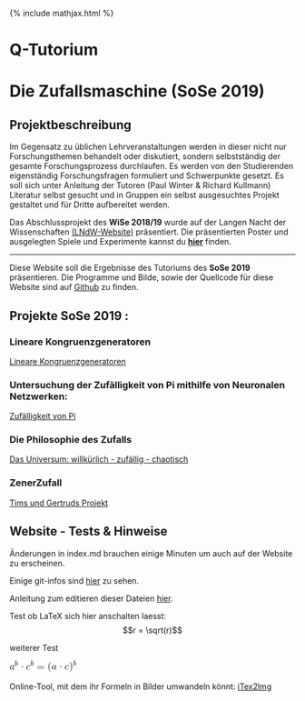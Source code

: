 {% include mathjax.html %}

# Q-Tutorium

# Die Zufallsmaschine (SoSe 2019)

## Projektbeschreibung

Im Gegensatz zu üblichen Lehrveranstaltungen werden in dieser nicht nur
Forschungsthemen behandelt oder diskutiert, sondern selbstständig der
gesamte Forschungsprozess durchlaufen. Es werden von den Studierenden eigenständig Forschungsfragen formuliert und Schwerpunkte gesetzt. Es soll sich unter Anleitung der Tutoren (Paul Winter & Richard Kullmann) Literatur selbst gesucht und in Gruppen ein selbst ausgesuchtes Projekt gestaltet und für Dritte aufbereitet werden.

Das Abschlussprojekt des **WiSe 2018/19** wurde auf der Langen Nacht der
Wissenschaften [(LNdW-Website)](https://www.langenachtderwissenschaften.de/)
präsentiert. Die präsentierten Poster und ausgelegten Spiele und
Experimente kannst du [**hier**](projekt_WiSe1819/LNdW.md) finden.

---

Diese Website soll die Ergebnisse des Tutoriums des **SoSe 2019** präsentieren.
Die Programme und Bilde, sowie der Quellcode für diese
Website sind auf
[Github](https://github.com/ZufallsmaschineSS19/ZufallsmaschineSS19.github.io)
zu finden.


## Projekte SoSe 2019 :

### Lineare Kongruenzgeneratoren

[Lineare Kongruenzgeneratoren](LCG/lcg.md)

### Untersuchung der Zufälligkeit von Pi mithilfe von Neuronalen Netzwerken:

[Zufälligkeit von Pi](ML_approach/pi_test_with_nn.md)

### Die Philosophie des Zufalls

[Das Universum: willkürlich - zufällig - chaotisch](sarah/sarah2.md)

### ZenerZufall

[Tims und Gertruds Projekt](ZehnerZufall/Beschreibung.md)

## Website - Tests & Hinweise

Änderungen in index.md brauchen einige Minuten um auch auf der Website zu erscheinen.

Einige git-infos sind [hier](https://github.com/ZufallsmaschineSS19/ZufallsmaschineSS19.github.io/blob/master/gitInfos/git_terminal.md) zu sehen.

Anleitung zum editieren dieser Dateien [hier](https://github.com/adam-p/markdown-here/wiki/Markdown-Cheatsheet).

Test ob LaTeX sich hier anschalten laesst: $$r = \sqrt(r)$$

weiterer Test

![fomel0](images/CodeCogsEqn.gif)

Online-Tool, mit dem ihr Formeln in Bilder umwandeln könnt: [iTex2lmg](http://www.sciweavers.org/free-online-latex-equation-editor)
